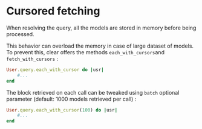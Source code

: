 # Cursored fetching

When resolving the query, all the models are stored in memory before being processed. 

This behavior can overload the memory in case of large dataset of models. To prevent this, clear offers the methods `each_with_cursors`and `fetch_with_cursors` :

```ruby
User.query.each_with_cursor do |usr|
    #...
end
```

The block retrieved on each call can be tweaked using `batch` optional parameter \(default: 1000 models retrieved per call\) :

```ruby
User.query.each_with_cursor(100) do |usr|
    #...
end
```



